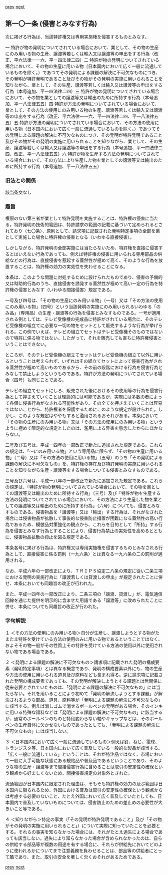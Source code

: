 [prev](/specific/markdowns/特許法/129_Mp-Ch_4-Se_2-At_100.md)
[next](/specific/markdowns/特許法/131_Mp-Ch_4-Se_2-At_102.md)
## 第一〇一条 (侵害とみなす行為)
次に掲げる行為は、当該特許権又は専用実施権を侵害するものとみなす。

一 特許が物の発明についてされている場合において、業として、その物の生産にのみ用いる物の生産、譲渡等若しくは輸入又は譲渡等の申出をする行為（改正、平六法律一一六、平一四法律二四）二 特許が物の発明についてされている場合において、その物の生産に用いる物（日本国内において広く一般に流通しているものを除く。）であつてその発明による課題の解決に不可欠なものにつき、その発明が特許発明であること及びその物がその発明の実施に用いられることを知りながら、業として、その生産、譲渡等若しくは輸入又は譲渡等の申出をする行為（本号追加、平一四法律二四）三 特許が物の発明についてされている場合において、その物を業としての譲渡等又は輸出のために所持する行為（本号追加、平一八法律五五）四 特許が方法の発明についてされている場合において、業として、その方法の使用にのみ用いる物の生産、譲渡等若しくは輸入又は譲渡等の申出をする行為（改正、平六法律一一六、平一四法律二四、平一八法律五五）五 特許が方法の発明についてされている場合において、その方法の使用に用いる物（日本国内において広く一般に流通しているものを除く。）であつてその発明による課題の解決に不可欠なものにつき、その発明が特許発明であること及びその物がその発明の実施に用いられることを知りながら、業として、その生産、譲渡等若しくは輸入又は譲渡等の申出をする行為（本号追加、平一四法律二四、改正、平一八法律五五）六 特許が物を生産する方法の発明についてされている場合において、その方法により生産した物を業としての譲渡等又は輸出のために所持する行為（本号追加、平一八法律五五）


### 旧法との関係
該当条文なし

### 趣旨
権原のない第三者が業として特許発明を実施することは、特許権の侵害に当たる。特許発明の技術的範囲は、特許請求の範囲の記載に基づいて定められるとされており（七〇条）、原則として、請求項に記載された発明特定事項の全部を業として実施した場合に特許権の侵害となる（いわゆる直接侵害）。

しかしながら、特許発明の全部実施には当たらないため、特許権を直接に侵害するとはいえない行為であっても、例えば特許権の侵害に用いられる専用部品の供給などの行為は、直接侵害を惹起する蓋然性が極めて高く、そのような行為を放置することは、特許権の効力の実効性を失わせることになる。

本条は、このような問題に対処するために設けられたものであり、侵害の予備的又は幇助的行為のうち、直接侵害を誘発する蓋然性が極めて高い一定の行為を特許権の侵害とみなす（いわゆる間接侵害）規定である。

一号及び四号は、「その物の生産にのみ用いる物」（一号）又は「その方法の使用にのみ用いる物」（四号）という当該発明の実施にのみ用いられるいわゆる「のみ品」（専用品）の生産・譲渡等の行為を侵害とみなすものである。一号が適用される例としては、テレビ受像機の完成品に特許がされている場合に、そのテレビ受像機の組立てに必要な一切の物をセットとして販売するような行為が挙げられる。この例でいえば、テレビの組立てセットはテレビ受像機そのものではないので特許に係る物ではない。したがって、それを販売しても直ちに特許権侵害ということはできない。

ところが、そのテレビ受像機の組立てセットはテレビ受像機の組立て以外に用いるということは考えられず、いずれはその組立てセットによって侵害行為がされる蓋然性が極めて高いものであるから、その前の段階における行為を侵害行為とみなして禁止しようというものである。特許が方法の発明についてされている場合（四号）も同じことである。

テレビの組立てセットにしろ、販売された後におけるその使用等の行為を侵害行為として押さえていくことは理論的には可能であるが、実際には多数の者によって各個に侵害行為がなされる可能性があり、その全てを押さえていくことは容易ではないことから、特許権者を保護するためにこのような規定が設けられた。しかし、このような規定はややもすると濫用されるおそれがある。本条において「その物の生産にのみ用いる物」又は「その方法の使用にのみ用いる物」というように極めて限定的な規定としたのは、濫用による弊害を懸念したからにほかならない。

二号及び五号は、平成一四年の一部改正で新たに追加された規定である。これらの規定は、「〜にのみ用いる物」という専用品に限らず、「その物の生産に用いる物」（二号）又は「その方法の使用に用いる物」（五号）のうち「その発明による課題の解決に不可欠なもの」を、特許権の存在及び特許発明の実施に用いられることを知りながら生産・譲渡等をする場合についても侵害とみなすものである。

三号及び六号は、平成一八年の一部改正で新たに追加された規定である。これらの規定は、「特許が物の発明についてされている場合において、その物を業としての譲渡等又は輸出のために所持する行為」（三号）及び「特許が物を生産する方法の発明についてされている場合において、その方法により生産した物を業としての譲渡等又は輸出のために所持する行為」（六号）についても、侵害とみなすものである。侵害物品を「譲渡等」又は「輸出」する行為は、それがなされた場合には侵害物品が拡散して事後的な侵害防止措置が困難になる蓋然性の高い行為であるため、模倣品対策強化の観点から、これらを目的として「所持」する行為を侵害とみなす行為とすることにより、侵害行為禁止の実効性を高めるとともに、侵害物品拡散の抑止を図る規定である。

本条各号に掲げる行為は、特許権又は専用実施権を侵害するものとみなされる行為として、直接侵害に係る罰則（一九六条）とは異なる一九六条の二の罰則が適用される。

なお、平成六年の一部改正により、ＴＲＩＰＳ協定二八条の規定に従い二条三項における発明の実施行為に「譲渡若しくは貸渡しの申出」が規定されたことに併せ、本条においても同趣旨の改正が行われた。

また、平成一四年の一部改正により、二条三項の「譲渡、貸渡し」が、電気通信回線を通じた提供を明示的に含ませた用語である「譲渡等」に改められたことに併せ、本条についても同趣旨の改正が行われた。


### 字句解説
１ ＜その方法の使用にのみ用いる物＞自分が生産し、譲渡しようとする物がたまたま特許を受けている方法の使用のみに用いる物であるということではなく、およそその物一般がその性質上その特許を受けている方法の使用以外に使用されない物である場合である。

２ ＜発明による課題の解決に不可欠なもの＞請求項に記載された発明の構成要素（発明特定事項）とは異なる概念であり、発明の構成要素以外にも、物の生産や方法の使用に用いられる道具及び原料なども含まれ得る。逆に請求項に記載された発明の構成要素であっても、その発明が解決しようとする課題とは無関係に従来必要とされていたものは、「発明による課題の解決に不可欠なもの」には当たらない。それを用いることにより初めて「発明の解決しようとする課題」が解決されるような部品、道具、原料等が「発明による課題の解決に不可欠なもの」に該当する。例えば消しゴムで消せるボールペンの発明がある場合、そのインキに用いる特殊な顔料などは「発明による課題の解決に不可欠なもの」に該当するが、通常のボールペンのものと特段変わらない軸やキャップなどは、そのボールペンの生産自体に欠かせないものであったとしても、「発明による課題の解決に不可欠なもの」には該当しない。

３ ＜日本国内において広く一般に流通しているもの＞例えば釘、ねじ、電球、トランジスタ等、日本国内において広く普及している一般的な製品が該当する。「広く一般に流通している」ということは、それが特注品ではなく、市場において一般に入手可能な状態にある規格品や普及品であるということであり、そのような物の生産・譲渡等まで間接侵害行為に含めることは取引の安定性の確保という観点から好ましくないため、間接侵害規定の対象外とされた。

流通範囲が日本国内に限定された理由は、そもそも特許権の効力の及ぶ範囲は日本国内に限られるため、外国における普及は取引の安定性の確保という観点からは考慮する必要のないこと、たとえ外国において広く普及していたとしても、日本国内で普及していないものについては、侵害防止のための差止めの必要性が大きいこと等である。

４ ＜知りながら＞特定の事実（「その発明が特許発明であること」及び「その物がその発明の実施に用いられること」）について実際に知っていたことを必要とする。それらの事実を知らなかった場合には、それがたとえ過失による場合であっても該当しない。過失により知らなかった場合が含められなかったのは、自らの供給する部品等が複数の用途を有する場合に、それらが供給先においてどのように使われるかについてまで注意義務を負わせることは、部品等の供給者にとって酷であり、また、取引の安全を著しく欠くおそれがあるためである。


[prev](/specific/markdowns/特許法/129_Mp-Ch_4-Se_2-At_100.md)
[next](/specific/markdowns/特許法/131_Mp-Ch_4-Se_2-At_102.md)